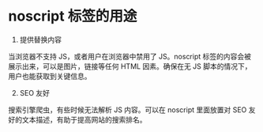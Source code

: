 # noscript 标签的用途

1. 提供替换内容

当浏览器不支持 JS，或者用户在浏览器中禁用了 JS。noscript 标签的内容会被展示出来，可以是图片，链接等任何 HTML 因素。确保在无 JS 脚本的情况下，用户也能获取到关键信息。

2. SEO 友好

搜索引擎爬虫，有些时候无法解析 JS 内容。可以在 noscript 里面放置对 SEO 友好的文本描述，有助于提高网站的搜索排名。
